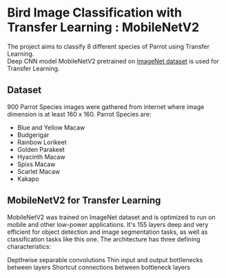 # Bird Image Classification with Transfer Learning : MobileNetV2

The project aims to classify 8 different species of Parrot using Transfer Learning. 
<br/>Deep CNN model MobileNetV2 pretrained on [ImageNet dataset](https://www.image-net.org/index.php) is used for Transfer Learning. 

## Dataset

900 Parrot Species images were gathered from internet where image dimension is at least 160 x 160. Parrot Species are:

- Blue and Yellow Macaw
- Budgerigar
- Rainbow Lorikeet
- Golden Parakeet
- Hyacinth Macaw
- Spixs Macaw
- Scarlet Macaw
- Kakapo

## MobileNetV2 for Transfer Learning

MobileNetV2 was trained on ImageNet dataset and is optimized to run on mobile and other low-power applications. It's 155 layers deep and very efficient for object detection and image segmentation tasks, as well as classification tasks like this one. The architecture has three defining characteristics:

Depthwise separable convolutions
Thin input and output bottlenecks between layers
Shortcut connections between bottleneck layers
